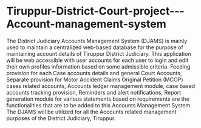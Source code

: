 # Tiruppur-District-Court-project---Account-management-system
The District Judiciary Accounts Management System (DJAMS) is mainly used to maintain a centralized web-based database for the purpose of maintaining account details of Tiruppur District Judiciary. This application will be web accessible with user accounts for each user to login and edit their own profiles information based on some admissible criteria. Feeding provision for each Case accounts details and general Court Accounts, Separate provision for Motor Accident Claims Original Petition (MCOP) cases related accounts, Accounts ledger management module, case based accounts tracking provision, Reminders and alert notifications, Report generation module for various statements based on requirements are the functionalities that are to be added to this Accounts Management System. The DJAMS will be utilized for all the Accounts related management purposes of the District Judiciary, Tiruppur.
